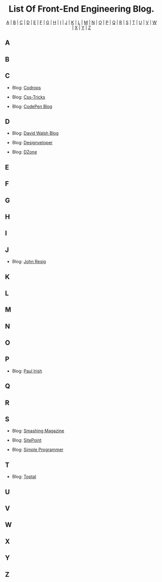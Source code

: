 <h1 align="center">
    List Of Front-End Engineering Blog.
  </a>
</h1>
<p align="center">
  <a href="#A">A</a> | <a href="#B">B</a> | <a href="#C">C</a> | <a href="#D">D</a> | <a href="#E">E</a> | <a href="#F">F</a> | <a href="#G">G</a> | <a href="#H">H</a> | <a href="#I">I</a> | <a href="#J">J</a> | <a href="#K">K</a> | <a href="#L">L</a> | <a href="#M">M</a> | <a href="#N">N</a> | <a href="#O">O</a> | <a href="#P">P</a> | <a href="#Q">Q</a> | <a href="#R">R</a> | <a href="#S">S</a> | <a href="#T">T</a> | <a href="#U">U</a> | <a href="#V">V</a> | <a href="#W">W</a> | <a href="#X">X</a> | <a href="#Y">Y</a> | <a href="#Z">Z</a>
</p>

## <a name="A"> </a>A

## <a name="B"> </a>B

## <a name="C"> </a>C

- Blog: [Codrops](https://tympanus.net/codrops/)

- Blog: [Css-Tricks](https://css-tricks.com/)

- Blog: [CodePen Blog](https://blog.codepen.io/)

## <a name="D"> </a>D

- Blog: [David Walsh Blog](https://davidwalsh.name/)

- Blog: [Designveloper](https://www.designveloper.com/)

- Blog: [DZone](https://dzone.com/)

## <a name="E"> </a>E

## <a name="F"> </a>F

## <a name="G"> </a>G

## <a name="H"> </a>H

## <a name="I"> </a>I

## <a name="J"> </a>J

- Blog: [John Resig](https://johnresig.com/)

## <a name="K"> </a>K

## <a name="L"> </a>L

## <a name="M"> </a>M

## <a name="N"> </a>N

## <a name="O"> </a>O

## <a name="P"> </a>P

- Blog: [Paul Irish](https://www.paulirish.com/)

## <a name="Q"> </a>Q

## <a name="R"> </a>R

## <a name="S"> </a>S

- Blog: [Smashing Magazine](https://www.smashingmagazine.com/)

- Blog: [SitePoint](https://www.sitepoint.com/)

- Blog: [Simple Programmer](https://simpleprogrammer.com/)

## <a name="T"> </a>T

- Blog: [Toptal](https://www.toptal.com/javascript/10-most-common-javascript-mistakes)

## <a name="U"> </a>U

## <a name="V"> </a>V

## <a name="W"> </a>W

## <a name="X"> </a>X

## <a name="Y"> </a>Y

## <a name="Z"> </a>Z

